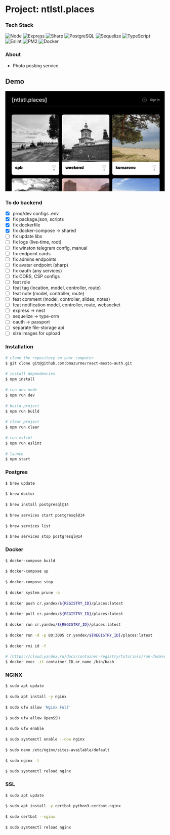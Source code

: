 # Project: ntlstl.places
### Tech Stack
![Node](https://img.shields.io/badge/-Node-black?style=flat-square&logo=node)
![Express](https://img.shields.io/badge/-Express-black?style=flat-square&logo=express)
![Sharp](https://img.shields.io/badge/-Sharp-black?style=flat-square&logo=sharp)
![PostgreSQL](https://img.shields.io/badge/-PostgreSQL-black?style=flat-square&logo=postgresql)
![Sequelize](https://img.shields.io/badge/-Sequelize-black?style=flat-square&logo=sequelize)
![TypeScript](https://img.shields.io/badge/-TypeScript-black?style=flat-square&logo=typescript)
![Eslint](https://img.shields.io/badge/-Eslint-black?style=flat-square&logo=eslint)
![PM2](https://img.shields.io/badge/-PM2-black?style=flat-square&logo=pm2)
![Docker](https://img.shields.io/badge/-Docker-black?style=flat-square&logo=docker)

### About
* Photo posting service.

## Demo

![Alt-text](https://github.com/bmazurme/ntlstl.mesto/blob/main/src/images/places.png "demo")

### To do backend
- [X] prod/dev configs .env
- [X] fix package.json, scripts
- [X] fix dockerfile
- [X] fix docker-compose -> shared
- [ ] fix update libs
- [ ] fix logs (live-time, root)
- [ ] fix winston telegram config, manual
- [ ] fix endpoint cards
- [ ] fix admins endpoints
- [ ] fix avatar endpoint (sharp)
- [ ] fix oauth (any services)
- [ ] fix CORS, CSP configs
- [ ] feat role
- [ ] feat tag (location, model, controller, route)
- [ ] feat note (model, controller, route)
- [ ] feat comment (model, controller, slides, notes)
- [ ] feat notification model, controller, route, websocket
- [ ] express -> nest
- [ ] sequelize -> type-orm
- [ ] oauth -> passport
- [ ] separate file-storage api
- [ ] size images for upload

### Installation
```bash
# clone the repository on your computer
$ git clone git@github.com:bmazurme/react-mesto-auth.git

# install dependencies
$ npm install

# run dev mode
$ npm run dev

# build project
$ npm run build

# clear project
$ npm run clear

# run eslint
$ npm run eslint

# launch
$ npm start
```

### Postgres

```bash
$ brew update

$ brew doctor

$ brew install postgresql@14

$ brew services start postgresql@14

$ brew services list

$ brew services stop postgresql@14
```

### Docker

```bash
$ docker-compose build

$ docker-compose up

$ docker-compose stop

$ docker system prune -a

$ docker push cr.yandex/${REGISTRY_ID}/places:latest

$ docker pull cr.yandex/${REGISTRY_ID}/places:latest

$ docker run cr.yandex/${REGISTRY_ID}/places:latest

$ docker run -d -p 80:3005 cr.yandex/${REGISTRY_ID}/places:latest

$ docker rmi id -f

# [https://cloud.yandex.ru/docs/container-registry/tutorials/run-docker-on-vm#before-begin](https://cloud.yandex.ru/docs/container-registry/tutorials/run-docker-on-vm#before-begin)
$ docker exec -it container_ID_or_name /bin/bash

```

### NGINX

```bash
$ sudo apt update

$ sudo apt install -y nginx

$ sudo ufw allow 'Nginx Full'

$ sudo ufw allow OpenSSH

$ sudo ufw enable

$ sudo systemctl enable --now nginx

$ sudo nano /etc/nginx/sites-available/default

$ sudo nginx -t

$ sudo systemctl reload nginx
```

### SSL

```bash
$ sudo apt update

$ sudo apt install -y certbot python3-certbot-nginx

$ sudo certbot --nginx

$ sudo systemctl reload nginx
```
